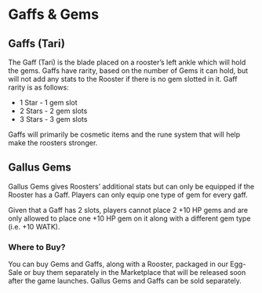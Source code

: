 # Gaffs & Gems

## Gaffs (Tari)

The Gaff (Tari) is the blade placed on a rooster’s left ankle which will hold the gems. Gaffs have rarity, based on the number of Gems it can hold, but will not add any stats to the Rooster if there is no gem slotted in it. Gaff rarity is as follows:

* 1 Star - 1 gem slot&#x20;
* 2 Stars - 2 gem slots&#x20;
* 3 Stars - 3 gem slots

Gaffs will primarily be cosmetic items and the rune system that will help make the roosters stronger.

## Gallus Gems

Gallus Gems gives Roosters’ additional stats but can only be equipped if the Rooster has a Gaff. Players can only equip one type of gem for every gaff.

Given that a Gaff has 2 slots, players cannot place 2 +10 HP gems and are only allowed to place one +10 HP gem on it along with a different gem type (i.e. +10 WATK).

### Where to Buy?

You can buy Gems and Gaffs, along with a Rooster, packaged in our Egg-Sale or buy them separately in the Marketplace that will be released soon after the game launches. Gallus Gems and Gaffs can be sold separately.
